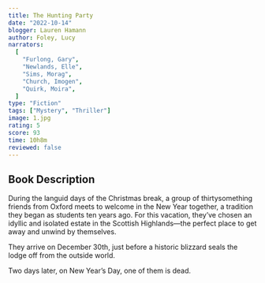 ```yaml
---
title: The Hunting Party
date: "2022-10-14"
blogger: Lauren Hamann
author: Foley, Lucy
narrators:
  [
    "Furlong, Gary",
    "Newlands, Elle",
    "Sims, Morag",
    "Church, Imogen",
    "Quirk, Moira",
  ]
type: "Fiction"
tags: ["Mystery", "Thriller"]
image: 1.jpg
rating: 5
score: 93
time: 10h8m
reviewed: false
---
```


## Book Description

During the languid days of the Christmas break, a group of thirtysomething friends from Oxford meets to welcome in the New Year together, a tradition they began as students ten years ago. For this vacation, they’ve chosen an idyllic and isolated estate in the Scottish Highlands—the perfect place to get away and unwind by themselves.

They arrive on December 30th, just before a historic blizzard seals the lodge off from the outside world.

Two days later, on New Year’s Day, one of them is dead.
